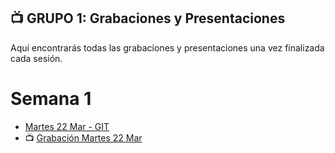 ## 📺 GRUPO 1: Grabaciones y Presentaciones
Aquí encontrarás todas las grabaciones y presentaciones una vez finalizada cada sesión.

# Semana 1
- [Martes 22 Mar - GIT](https://drive.google.com/file/d/18YeWwiAcLPZXGeCZsl8jyhqLz_gxCRnJ/view?usp=share_link)
- 📺 [Grabación Martes 22 Mar](https://drive.google.com/file/d/1fF-QH0jJfpCKe_JJ-62sAqUWvJZzy3Hq/view?usp=sharing)
